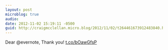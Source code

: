 ```yaml
---
layout: post
microblog: true
audio: 
date: 2012-11-02 15:19:11 -0500
guid: http://craigmcclellan.micro.blog/2012/11/02/t264461673912483840.html
---
```

Dear @evernote, Thank you! [t.co/bOawGfsP](http://t.co/bOawGfsP)
